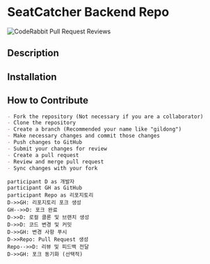 # SeatCatcher Backend Repo
![CodeRabbit Pull Request Reviews](https://img.shields.io/coderabbit/prs/github/seat-catcher/SeatCatcher-API?utm_source=oss&utm_medium=github&utm_campaign=seat-catcher%2FSeatCatcher-API&labelColor=171717&color=FF570A&link=https%3A%2F%2Fcoderabbit.ai&label=CodeRabbit+Reviews)

## Description

## Installation

## How to Contribute

```markdown
- Fork the repository (Not necessary if you are a collaborator)
- Clone the repository
- Create a branch (Recommended your name like "gildong")
- Make necessary changes and commit those changes
- Push changes to GitHub
- Submit your changes for review
- Create a pull request
- Review and merge pull request
- Sync changes with your fork
```

```plantuml
participant D as 개발자
participant GH as GitHub
participant Repo as 리포지토리
D->>GH: 리포지토리 포크 생성
GH-->>D: 포크 완료
D->>D: 로컬 클론 및 브랜치 생성
D->>D: 코드 변경 및 커밋
D->>GH: 변경 사항 푸시
D->>Repo: Pull Request 생성
Repo-->>D: 리뷰 및 피드백 전달
D->>GH: 포크 동기화 (선택적)
```